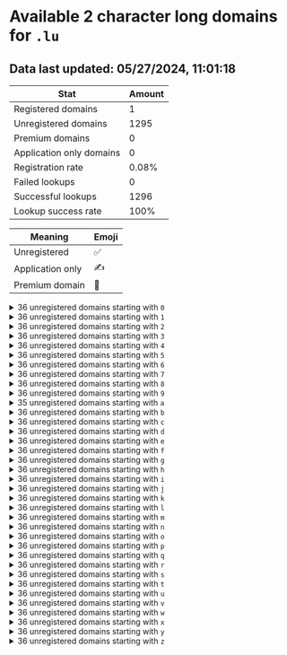 # Available 2 character long domains for `.lu`

## Data last updated: 05/27/2024, 11:01:18

|Stat|Amount|
|--|--|
|Registered domains|1|
|Unregistered domains|1295|
|Premium domains|0|
|Application only domains|0|
|Registration rate|0.08%|
|Failed lookups|0|
|Successful lookups|1296|
|Lookup success rate|100%|


|Meaning|Emoji|
|--|--|
|Unregistered|:white_check_mark:|
|Application only|:writing_hand:|
|Premium domain|:gem:|

<details>
<summary>36 unregistered domains starting with <bold><code>0</code></bold></summary>

|Type|Domain|
|--|--|
|:white_check_mark:|`00.lu`|
|:white_check_mark:|`01.lu`|
|:white_check_mark:|`02.lu`|
|:white_check_mark:|`03.lu`|
|:white_check_mark:|`04.lu`|
|:white_check_mark:|`05.lu`|
|:white_check_mark:|`06.lu`|
|:white_check_mark:|`07.lu`|
|:white_check_mark:|`08.lu`|
|:white_check_mark:|`09.lu`|
|:white_check_mark:|`0a.lu`|
|:white_check_mark:|`0b.lu`|
|:white_check_mark:|`0c.lu`|
|:white_check_mark:|`0d.lu`|
|:white_check_mark:|`0e.lu`|
|:white_check_mark:|`0f.lu`|
|:white_check_mark:|`0g.lu`|
|:white_check_mark:|`0h.lu`|
|:white_check_mark:|`0i.lu`|
|:white_check_mark:|`0j.lu`|
|:white_check_mark:|`0k.lu`|
|:white_check_mark:|`0l.lu`|
|:white_check_mark:|`0m.lu`|
|:white_check_mark:|`0n.lu`|
|:white_check_mark:|`0o.lu`|
|:white_check_mark:|`0p.lu`|
|:white_check_mark:|`0q.lu`|
|:white_check_mark:|`0r.lu`|
|:white_check_mark:|`0s.lu`|
|:white_check_mark:|`0t.lu`|
|:white_check_mark:|`0u.lu`|
|:white_check_mark:|`0v.lu`|
|:white_check_mark:|`0w.lu`|
|:white_check_mark:|`0x.lu`|
|:white_check_mark:|`0y.lu`|
|:white_check_mark:|`0z.lu`|
</details>
<details>
<summary>36 unregistered domains starting with <bold><code>1</code></bold></summary>

|Type|Domain|
|--|--|
|:white_check_mark:|`10.lu`|
|:white_check_mark:|`11.lu`|
|:white_check_mark:|`12.lu`|
|:white_check_mark:|`13.lu`|
|:white_check_mark:|`14.lu`|
|:white_check_mark:|`15.lu`|
|:white_check_mark:|`16.lu`|
|:white_check_mark:|`17.lu`|
|:white_check_mark:|`18.lu`|
|:white_check_mark:|`19.lu`|
|:white_check_mark:|`1a.lu`|
|:white_check_mark:|`1b.lu`|
|:white_check_mark:|`1c.lu`|
|:white_check_mark:|`1d.lu`|
|:white_check_mark:|`1e.lu`|
|:white_check_mark:|`1f.lu`|
|:white_check_mark:|`1g.lu`|
|:white_check_mark:|`1h.lu`|
|:white_check_mark:|`1i.lu`|
|:white_check_mark:|`1j.lu`|
|:white_check_mark:|`1k.lu`|
|:white_check_mark:|`1l.lu`|
|:white_check_mark:|`1m.lu`|
|:white_check_mark:|`1n.lu`|
|:white_check_mark:|`1o.lu`|
|:white_check_mark:|`1p.lu`|
|:white_check_mark:|`1q.lu`|
|:white_check_mark:|`1r.lu`|
|:white_check_mark:|`1s.lu`|
|:white_check_mark:|`1t.lu`|
|:white_check_mark:|`1u.lu`|
|:white_check_mark:|`1v.lu`|
|:white_check_mark:|`1w.lu`|
|:white_check_mark:|`1x.lu`|
|:white_check_mark:|`1y.lu`|
|:white_check_mark:|`1z.lu`|
</details>
<details>
<summary>36 unregistered domains starting with <bold><code>2</code></bold></summary>

|Type|Domain|
|--|--|
|:white_check_mark:|`20.lu`|
|:white_check_mark:|`21.lu`|
|:white_check_mark:|`22.lu`|
|:white_check_mark:|`23.lu`|
|:white_check_mark:|`24.lu`|
|:white_check_mark:|`25.lu`|
|:white_check_mark:|`26.lu`|
|:white_check_mark:|`27.lu`|
|:white_check_mark:|`28.lu`|
|:white_check_mark:|`29.lu`|
|:white_check_mark:|`2a.lu`|
|:white_check_mark:|`2b.lu`|
|:white_check_mark:|`2c.lu`|
|:white_check_mark:|`2d.lu`|
|:white_check_mark:|`2e.lu`|
|:white_check_mark:|`2f.lu`|
|:white_check_mark:|`2g.lu`|
|:white_check_mark:|`2h.lu`|
|:white_check_mark:|`2i.lu`|
|:white_check_mark:|`2j.lu`|
|:white_check_mark:|`2k.lu`|
|:white_check_mark:|`2l.lu`|
|:white_check_mark:|`2m.lu`|
|:white_check_mark:|`2n.lu`|
|:white_check_mark:|`2o.lu`|
|:white_check_mark:|`2p.lu`|
|:white_check_mark:|`2q.lu`|
|:white_check_mark:|`2r.lu`|
|:white_check_mark:|`2s.lu`|
|:white_check_mark:|`2t.lu`|
|:white_check_mark:|`2u.lu`|
|:white_check_mark:|`2v.lu`|
|:white_check_mark:|`2w.lu`|
|:white_check_mark:|`2x.lu`|
|:white_check_mark:|`2y.lu`|
|:white_check_mark:|`2z.lu`|
</details>
<details>
<summary>36 unregistered domains starting with <bold><code>3</code></bold></summary>

|Type|Domain|
|--|--|
|:white_check_mark:|`30.lu`|
|:white_check_mark:|`31.lu`|
|:white_check_mark:|`32.lu`|
|:white_check_mark:|`33.lu`|
|:white_check_mark:|`34.lu`|
|:white_check_mark:|`35.lu`|
|:white_check_mark:|`36.lu`|
|:white_check_mark:|`37.lu`|
|:white_check_mark:|`38.lu`|
|:white_check_mark:|`39.lu`|
|:white_check_mark:|`3a.lu`|
|:white_check_mark:|`3b.lu`|
|:white_check_mark:|`3c.lu`|
|:white_check_mark:|`3d.lu`|
|:white_check_mark:|`3e.lu`|
|:white_check_mark:|`3f.lu`|
|:white_check_mark:|`3g.lu`|
|:white_check_mark:|`3h.lu`|
|:white_check_mark:|`3i.lu`|
|:white_check_mark:|`3j.lu`|
|:white_check_mark:|`3k.lu`|
|:white_check_mark:|`3l.lu`|
|:white_check_mark:|`3m.lu`|
|:white_check_mark:|`3n.lu`|
|:white_check_mark:|`3o.lu`|
|:white_check_mark:|`3p.lu`|
|:white_check_mark:|`3q.lu`|
|:white_check_mark:|`3r.lu`|
|:white_check_mark:|`3s.lu`|
|:white_check_mark:|`3t.lu`|
|:white_check_mark:|`3u.lu`|
|:white_check_mark:|`3v.lu`|
|:white_check_mark:|`3w.lu`|
|:white_check_mark:|`3x.lu`|
|:white_check_mark:|`3y.lu`|
|:white_check_mark:|`3z.lu`|
</details>
<details>
<summary>36 unregistered domains starting with <bold><code>4</code></bold></summary>

|Type|Domain|
|--|--|
|:white_check_mark:|`40.lu`|
|:white_check_mark:|`41.lu`|
|:white_check_mark:|`42.lu`|
|:white_check_mark:|`43.lu`|
|:white_check_mark:|`44.lu`|
|:white_check_mark:|`45.lu`|
|:white_check_mark:|`46.lu`|
|:white_check_mark:|`47.lu`|
|:white_check_mark:|`48.lu`|
|:white_check_mark:|`49.lu`|
|:white_check_mark:|`4a.lu`|
|:white_check_mark:|`4b.lu`|
|:white_check_mark:|`4c.lu`|
|:white_check_mark:|`4d.lu`|
|:white_check_mark:|`4e.lu`|
|:white_check_mark:|`4f.lu`|
|:white_check_mark:|`4g.lu`|
|:white_check_mark:|`4h.lu`|
|:white_check_mark:|`4i.lu`|
|:white_check_mark:|`4j.lu`|
|:white_check_mark:|`4k.lu`|
|:white_check_mark:|`4l.lu`|
|:white_check_mark:|`4m.lu`|
|:white_check_mark:|`4n.lu`|
|:white_check_mark:|`4o.lu`|
|:white_check_mark:|`4p.lu`|
|:white_check_mark:|`4q.lu`|
|:white_check_mark:|`4r.lu`|
|:white_check_mark:|`4s.lu`|
|:white_check_mark:|`4t.lu`|
|:white_check_mark:|`4u.lu`|
|:white_check_mark:|`4v.lu`|
|:white_check_mark:|`4w.lu`|
|:white_check_mark:|`4x.lu`|
|:white_check_mark:|`4y.lu`|
|:white_check_mark:|`4z.lu`|
</details>
<details>
<summary>36 unregistered domains starting with <bold><code>5</code></bold></summary>

|Type|Domain|
|--|--|
|:white_check_mark:|`50.lu`|
|:white_check_mark:|`51.lu`|
|:white_check_mark:|`52.lu`|
|:white_check_mark:|`53.lu`|
|:white_check_mark:|`54.lu`|
|:white_check_mark:|`55.lu`|
|:white_check_mark:|`56.lu`|
|:white_check_mark:|`57.lu`|
|:white_check_mark:|`58.lu`|
|:white_check_mark:|`59.lu`|
|:white_check_mark:|`5a.lu`|
|:white_check_mark:|`5b.lu`|
|:white_check_mark:|`5c.lu`|
|:white_check_mark:|`5d.lu`|
|:white_check_mark:|`5e.lu`|
|:white_check_mark:|`5f.lu`|
|:white_check_mark:|`5g.lu`|
|:white_check_mark:|`5h.lu`|
|:white_check_mark:|`5i.lu`|
|:white_check_mark:|`5j.lu`|
|:white_check_mark:|`5k.lu`|
|:white_check_mark:|`5l.lu`|
|:white_check_mark:|`5m.lu`|
|:white_check_mark:|`5n.lu`|
|:white_check_mark:|`5o.lu`|
|:white_check_mark:|`5p.lu`|
|:white_check_mark:|`5q.lu`|
|:white_check_mark:|`5r.lu`|
|:white_check_mark:|`5s.lu`|
|:white_check_mark:|`5t.lu`|
|:white_check_mark:|`5u.lu`|
|:white_check_mark:|`5v.lu`|
|:white_check_mark:|`5w.lu`|
|:white_check_mark:|`5x.lu`|
|:white_check_mark:|`5y.lu`|
|:white_check_mark:|`5z.lu`|
</details>
<details>
<summary>36 unregistered domains starting with <bold><code>6</code></bold></summary>

|Type|Domain|
|--|--|
|:white_check_mark:|`60.lu`|
|:white_check_mark:|`61.lu`|
|:white_check_mark:|`62.lu`|
|:white_check_mark:|`63.lu`|
|:white_check_mark:|`64.lu`|
|:white_check_mark:|`65.lu`|
|:white_check_mark:|`66.lu`|
|:white_check_mark:|`67.lu`|
|:white_check_mark:|`68.lu`|
|:white_check_mark:|`69.lu`|
|:white_check_mark:|`6a.lu`|
|:white_check_mark:|`6b.lu`|
|:white_check_mark:|`6c.lu`|
|:white_check_mark:|`6d.lu`|
|:white_check_mark:|`6e.lu`|
|:white_check_mark:|`6f.lu`|
|:white_check_mark:|`6g.lu`|
|:white_check_mark:|`6h.lu`|
|:white_check_mark:|`6i.lu`|
|:white_check_mark:|`6j.lu`|
|:white_check_mark:|`6k.lu`|
|:white_check_mark:|`6l.lu`|
|:white_check_mark:|`6m.lu`|
|:white_check_mark:|`6n.lu`|
|:white_check_mark:|`6o.lu`|
|:white_check_mark:|`6p.lu`|
|:white_check_mark:|`6q.lu`|
|:white_check_mark:|`6r.lu`|
|:white_check_mark:|`6s.lu`|
|:white_check_mark:|`6t.lu`|
|:white_check_mark:|`6u.lu`|
|:white_check_mark:|`6v.lu`|
|:white_check_mark:|`6w.lu`|
|:white_check_mark:|`6x.lu`|
|:white_check_mark:|`6y.lu`|
|:white_check_mark:|`6z.lu`|
</details>
<details>
<summary>36 unregistered domains starting with <bold><code>7</code></bold></summary>

|Type|Domain|
|--|--|
|:white_check_mark:|`70.lu`|
|:white_check_mark:|`71.lu`|
|:white_check_mark:|`72.lu`|
|:white_check_mark:|`73.lu`|
|:white_check_mark:|`74.lu`|
|:white_check_mark:|`75.lu`|
|:white_check_mark:|`76.lu`|
|:white_check_mark:|`77.lu`|
|:white_check_mark:|`78.lu`|
|:white_check_mark:|`79.lu`|
|:white_check_mark:|`7a.lu`|
|:white_check_mark:|`7b.lu`|
|:white_check_mark:|`7c.lu`|
|:white_check_mark:|`7d.lu`|
|:white_check_mark:|`7e.lu`|
|:white_check_mark:|`7f.lu`|
|:white_check_mark:|`7g.lu`|
|:white_check_mark:|`7h.lu`|
|:white_check_mark:|`7i.lu`|
|:white_check_mark:|`7j.lu`|
|:white_check_mark:|`7k.lu`|
|:white_check_mark:|`7l.lu`|
|:white_check_mark:|`7m.lu`|
|:white_check_mark:|`7n.lu`|
|:white_check_mark:|`7o.lu`|
|:white_check_mark:|`7p.lu`|
|:white_check_mark:|`7q.lu`|
|:white_check_mark:|`7r.lu`|
|:white_check_mark:|`7s.lu`|
|:white_check_mark:|`7t.lu`|
|:white_check_mark:|`7u.lu`|
|:white_check_mark:|`7v.lu`|
|:white_check_mark:|`7w.lu`|
|:white_check_mark:|`7x.lu`|
|:white_check_mark:|`7y.lu`|
|:white_check_mark:|`7z.lu`|
</details>
<details>
<summary>36 unregistered domains starting with <bold><code>8</code></bold></summary>

|Type|Domain|
|--|--|
|:white_check_mark:|`80.lu`|
|:white_check_mark:|`81.lu`|
|:white_check_mark:|`82.lu`|
|:white_check_mark:|`83.lu`|
|:white_check_mark:|`84.lu`|
|:white_check_mark:|`85.lu`|
|:white_check_mark:|`86.lu`|
|:white_check_mark:|`87.lu`|
|:white_check_mark:|`88.lu`|
|:white_check_mark:|`89.lu`|
|:white_check_mark:|`8a.lu`|
|:white_check_mark:|`8b.lu`|
|:white_check_mark:|`8c.lu`|
|:white_check_mark:|`8d.lu`|
|:white_check_mark:|`8e.lu`|
|:white_check_mark:|`8f.lu`|
|:white_check_mark:|`8g.lu`|
|:white_check_mark:|`8h.lu`|
|:white_check_mark:|`8i.lu`|
|:white_check_mark:|`8j.lu`|
|:white_check_mark:|`8k.lu`|
|:white_check_mark:|`8l.lu`|
|:white_check_mark:|`8m.lu`|
|:white_check_mark:|`8n.lu`|
|:white_check_mark:|`8o.lu`|
|:white_check_mark:|`8p.lu`|
|:white_check_mark:|`8q.lu`|
|:white_check_mark:|`8r.lu`|
|:white_check_mark:|`8s.lu`|
|:white_check_mark:|`8t.lu`|
|:white_check_mark:|`8u.lu`|
|:white_check_mark:|`8v.lu`|
|:white_check_mark:|`8w.lu`|
|:white_check_mark:|`8x.lu`|
|:white_check_mark:|`8y.lu`|
|:white_check_mark:|`8z.lu`|
</details>
<details>
<summary>36 unregistered domains starting with <bold><code>9</code></bold></summary>

|Type|Domain|
|--|--|
|:white_check_mark:|`90.lu`|
|:white_check_mark:|`91.lu`|
|:white_check_mark:|`92.lu`|
|:white_check_mark:|`93.lu`|
|:white_check_mark:|`94.lu`|
|:white_check_mark:|`95.lu`|
|:white_check_mark:|`96.lu`|
|:white_check_mark:|`97.lu`|
|:white_check_mark:|`98.lu`|
|:white_check_mark:|`99.lu`|
|:white_check_mark:|`9a.lu`|
|:white_check_mark:|`9b.lu`|
|:white_check_mark:|`9c.lu`|
|:white_check_mark:|`9d.lu`|
|:white_check_mark:|`9e.lu`|
|:white_check_mark:|`9f.lu`|
|:white_check_mark:|`9g.lu`|
|:white_check_mark:|`9h.lu`|
|:white_check_mark:|`9i.lu`|
|:white_check_mark:|`9j.lu`|
|:white_check_mark:|`9k.lu`|
|:white_check_mark:|`9l.lu`|
|:white_check_mark:|`9m.lu`|
|:white_check_mark:|`9n.lu`|
|:white_check_mark:|`9o.lu`|
|:white_check_mark:|`9p.lu`|
|:white_check_mark:|`9q.lu`|
|:white_check_mark:|`9r.lu`|
|:white_check_mark:|`9s.lu`|
|:white_check_mark:|`9t.lu`|
|:white_check_mark:|`9u.lu`|
|:white_check_mark:|`9v.lu`|
|:white_check_mark:|`9w.lu`|
|:white_check_mark:|`9x.lu`|
|:white_check_mark:|`9y.lu`|
|:white_check_mark:|`9z.lu`|
</details>
<details>
<summary>35 unregistered domains starting with <bold><code>a</code></bold></summary>

|Type|Domain|
|--|--|
|:white_check_mark:|`a0.lu`|
|:white_check_mark:|`a1.lu`|
|:white_check_mark:|`a2.lu`|
|:white_check_mark:|`a3.lu`|
|:white_check_mark:|`a4.lu`|
|:white_check_mark:|`a5.lu`|
|:white_check_mark:|`a6.lu`|
|:white_check_mark:|`a7.lu`|
|:white_check_mark:|`a8.lu`|
|:white_check_mark:|`a9.lu`|
|:white_check_mark:|`ab.lu`|
|:white_check_mark:|`ac.lu`|
|:white_check_mark:|`ad.lu`|
|:white_check_mark:|`ae.lu`|
|:white_check_mark:|`af.lu`|
|:white_check_mark:|`ag.lu`|
|:white_check_mark:|`ah.lu`|
|:white_check_mark:|`ai.lu`|
|:white_check_mark:|`aj.lu`|
|:white_check_mark:|`ak.lu`|
|:white_check_mark:|`al.lu`|
|:white_check_mark:|`am.lu`|
|:white_check_mark:|`an.lu`|
|:white_check_mark:|`ao.lu`|
|:white_check_mark:|`ap.lu`|
|:white_check_mark:|`aq.lu`|
|:white_check_mark:|`ar.lu`|
|:white_check_mark:|`as.lu`|
|:white_check_mark:|`at.lu`|
|:white_check_mark:|`au.lu`|
|:white_check_mark:|`av.lu`|
|:white_check_mark:|`aw.lu`|
|:white_check_mark:|`ax.lu`|
|:white_check_mark:|`ay.lu`|
|:white_check_mark:|`az.lu`|
</details>
<details>
<summary>36 unregistered domains starting with <bold><code>b</code></bold></summary>

|Type|Domain|
|--|--|
|:white_check_mark:|`b0.lu`|
|:white_check_mark:|`b1.lu`|
|:white_check_mark:|`b2.lu`|
|:white_check_mark:|`b3.lu`|
|:white_check_mark:|`b4.lu`|
|:white_check_mark:|`b5.lu`|
|:white_check_mark:|`b6.lu`|
|:white_check_mark:|`b7.lu`|
|:white_check_mark:|`b8.lu`|
|:white_check_mark:|`b9.lu`|
|:white_check_mark:|`ba.lu`|
|:white_check_mark:|`bb.lu`|
|:white_check_mark:|`bc.lu`|
|:white_check_mark:|`bd.lu`|
|:white_check_mark:|`be.lu`|
|:white_check_mark:|`bf.lu`|
|:white_check_mark:|`bg.lu`|
|:white_check_mark:|`bh.lu`|
|:white_check_mark:|`bi.lu`|
|:white_check_mark:|`bj.lu`|
|:white_check_mark:|`bk.lu`|
|:white_check_mark:|`bl.lu`|
|:white_check_mark:|`bm.lu`|
|:white_check_mark:|`bn.lu`|
|:white_check_mark:|`bo.lu`|
|:white_check_mark:|`bp.lu`|
|:white_check_mark:|`bq.lu`|
|:white_check_mark:|`br.lu`|
|:white_check_mark:|`bs.lu`|
|:white_check_mark:|`bt.lu`|
|:white_check_mark:|`bu.lu`|
|:white_check_mark:|`bv.lu`|
|:white_check_mark:|`bw.lu`|
|:white_check_mark:|`bx.lu`|
|:white_check_mark:|`by.lu`|
|:white_check_mark:|`bz.lu`|
</details>
<details>
<summary>36 unregistered domains starting with <bold><code>c</code></bold></summary>

|Type|Domain|
|--|--|
|:white_check_mark:|`c0.lu`|
|:white_check_mark:|`c1.lu`|
|:white_check_mark:|`c2.lu`|
|:white_check_mark:|`c3.lu`|
|:white_check_mark:|`c4.lu`|
|:white_check_mark:|`c5.lu`|
|:white_check_mark:|`c6.lu`|
|:white_check_mark:|`c7.lu`|
|:white_check_mark:|`c8.lu`|
|:white_check_mark:|`c9.lu`|
|:white_check_mark:|`ca.lu`|
|:white_check_mark:|`cb.lu`|
|:white_check_mark:|`cc.lu`|
|:white_check_mark:|`cd.lu`|
|:white_check_mark:|`ce.lu`|
|:white_check_mark:|`cf.lu`|
|:white_check_mark:|`cg.lu`|
|:white_check_mark:|`ch.lu`|
|:white_check_mark:|`ci.lu`|
|:white_check_mark:|`cj.lu`|
|:white_check_mark:|`ck.lu`|
|:white_check_mark:|`cl.lu`|
|:white_check_mark:|`cm.lu`|
|:white_check_mark:|`cn.lu`|
|:white_check_mark:|`co.lu`|
|:white_check_mark:|`cp.lu`|
|:white_check_mark:|`cq.lu`|
|:white_check_mark:|`cr.lu`|
|:white_check_mark:|`cs.lu`|
|:white_check_mark:|`ct.lu`|
|:white_check_mark:|`cu.lu`|
|:white_check_mark:|`cv.lu`|
|:white_check_mark:|`cw.lu`|
|:white_check_mark:|`cx.lu`|
|:white_check_mark:|`cy.lu`|
|:white_check_mark:|`cz.lu`|
</details>
<details>
<summary>36 unregistered domains starting with <bold><code>d</code></bold></summary>

|Type|Domain|
|--|--|
|:white_check_mark:|`d0.lu`|
|:white_check_mark:|`d1.lu`|
|:white_check_mark:|`d2.lu`|
|:white_check_mark:|`d3.lu`|
|:white_check_mark:|`d4.lu`|
|:white_check_mark:|`d5.lu`|
|:white_check_mark:|`d6.lu`|
|:white_check_mark:|`d7.lu`|
|:white_check_mark:|`d8.lu`|
|:white_check_mark:|`d9.lu`|
|:white_check_mark:|`da.lu`|
|:white_check_mark:|`db.lu`|
|:white_check_mark:|`dc.lu`|
|:white_check_mark:|`dd.lu`|
|:white_check_mark:|`de.lu`|
|:white_check_mark:|`df.lu`|
|:white_check_mark:|`dg.lu`|
|:white_check_mark:|`dh.lu`|
|:white_check_mark:|`di.lu`|
|:white_check_mark:|`dj.lu`|
|:white_check_mark:|`dk.lu`|
|:white_check_mark:|`dl.lu`|
|:white_check_mark:|`dm.lu`|
|:white_check_mark:|`dn.lu`|
|:white_check_mark:|`do.lu`|
|:white_check_mark:|`dp.lu`|
|:white_check_mark:|`dq.lu`|
|:white_check_mark:|`dr.lu`|
|:white_check_mark:|`ds.lu`|
|:white_check_mark:|`dt.lu`|
|:white_check_mark:|`du.lu`|
|:white_check_mark:|`dv.lu`|
|:white_check_mark:|`dw.lu`|
|:white_check_mark:|`dx.lu`|
|:white_check_mark:|`dy.lu`|
|:white_check_mark:|`dz.lu`|
</details>
<details>
<summary>36 unregistered domains starting with <bold><code>e</code></bold></summary>

|Type|Domain|
|--|--|
|:white_check_mark:|`e0.lu`|
|:white_check_mark:|`e1.lu`|
|:white_check_mark:|`e2.lu`|
|:white_check_mark:|`e3.lu`|
|:white_check_mark:|`e4.lu`|
|:white_check_mark:|`e5.lu`|
|:white_check_mark:|`e6.lu`|
|:white_check_mark:|`e7.lu`|
|:white_check_mark:|`e8.lu`|
|:white_check_mark:|`e9.lu`|
|:white_check_mark:|`ea.lu`|
|:white_check_mark:|`eb.lu`|
|:white_check_mark:|`ec.lu`|
|:white_check_mark:|`ed.lu`|
|:white_check_mark:|`ee.lu`|
|:white_check_mark:|`ef.lu`|
|:white_check_mark:|`eg.lu`|
|:white_check_mark:|`eh.lu`|
|:white_check_mark:|`ei.lu`|
|:white_check_mark:|`ej.lu`|
|:white_check_mark:|`ek.lu`|
|:white_check_mark:|`el.lu`|
|:white_check_mark:|`em.lu`|
|:white_check_mark:|`en.lu`|
|:white_check_mark:|`eo.lu`|
|:white_check_mark:|`ep.lu`|
|:white_check_mark:|`eq.lu`|
|:white_check_mark:|`er.lu`|
|:white_check_mark:|`es.lu`|
|:white_check_mark:|`et.lu`|
|:white_check_mark:|`eu.lu`|
|:white_check_mark:|`ev.lu`|
|:white_check_mark:|`ew.lu`|
|:white_check_mark:|`ex.lu`|
|:white_check_mark:|`ey.lu`|
|:white_check_mark:|`ez.lu`|
</details>
<details>
<summary>36 unregistered domains starting with <bold><code>f</code></bold></summary>

|Type|Domain|
|--|--|
|:white_check_mark:|`f0.lu`|
|:white_check_mark:|`f1.lu`|
|:white_check_mark:|`f2.lu`|
|:white_check_mark:|`f3.lu`|
|:white_check_mark:|`f4.lu`|
|:white_check_mark:|`f5.lu`|
|:white_check_mark:|`f6.lu`|
|:white_check_mark:|`f7.lu`|
|:white_check_mark:|`f8.lu`|
|:white_check_mark:|`f9.lu`|
|:white_check_mark:|`fa.lu`|
|:white_check_mark:|`fb.lu`|
|:white_check_mark:|`fc.lu`|
|:white_check_mark:|`fd.lu`|
|:white_check_mark:|`fe.lu`|
|:white_check_mark:|`ff.lu`|
|:white_check_mark:|`fg.lu`|
|:white_check_mark:|`fh.lu`|
|:white_check_mark:|`fi.lu`|
|:white_check_mark:|`fj.lu`|
|:white_check_mark:|`fk.lu`|
|:white_check_mark:|`fl.lu`|
|:white_check_mark:|`fm.lu`|
|:white_check_mark:|`fn.lu`|
|:white_check_mark:|`fo.lu`|
|:white_check_mark:|`fp.lu`|
|:white_check_mark:|`fq.lu`|
|:white_check_mark:|`fr.lu`|
|:white_check_mark:|`fs.lu`|
|:white_check_mark:|`ft.lu`|
|:white_check_mark:|`fu.lu`|
|:white_check_mark:|`fv.lu`|
|:white_check_mark:|`fw.lu`|
|:white_check_mark:|`fx.lu`|
|:white_check_mark:|`fy.lu`|
|:white_check_mark:|`fz.lu`|
</details>
<details>
<summary>36 unregistered domains starting with <bold><code>g</code></bold></summary>

|Type|Domain|
|--|--|
|:white_check_mark:|`g0.lu`|
|:white_check_mark:|`g1.lu`|
|:white_check_mark:|`g2.lu`|
|:white_check_mark:|`g3.lu`|
|:white_check_mark:|`g4.lu`|
|:white_check_mark:|`g5.lu`|
|:white_check_mark:|`g6.lu`|
|:white_check_mark:|`g7.lu`|
|:white_check_mark:|`g8.lu`|
|:white_check_mark:|`g9.lu`|
|:white_check_mark:|`ga.lu`|
|:white_check_mark:|`gb.lu`|
|:white_check_mark:|`gc.lu`|
|:white_check_mark:|`gd.lu`|
|:white_check_mark:|`ge.lu`|
|:white_check_mark:|`gf.lu`|
|:white_check_mark:|`gg.lu`|
|:white_check_mark:|`gh.lu`|
|:white_check_mark:|`gi.lu`|
|:white_check_mark:|`gj.lu`|
|:white_check_mark:|`gk.lu`|
|:white_check_mark:|`gl.lu`|
|:white_check_mark:|`gm.lu`|
|:white_check_mark:|`gn.lu`|
|:white_check_mark:|`go.lu`|
|:white_check_mark:|`gp.lu`|
|:white_check_mark:|`gq.lu`|
|:white_check_mark:|`gr.lu`|
|:white_check_mark:|`gs.lu`|
|:white_check_mark:|`gt.lu`|
|:white_check_mark:|`gu.lu`|
|:white_check_mark:|`gv.lu`|
|:white_check_mark:|`gw.lu`|
|:white_check_mark:|`gx.lu`|
|:white_check_mark:|`gy.lu`|
|:white_check_mark:|`gz.lu`|
</details>
<details>
<summary>36 unregistered domains starting with <bold><code>h</code></bold></summary>

|Type|Domain|
|--|--|
|:white_check_mark:|`h0.lu`|
|:white_check_mark:|`h1.lu`|
|:white_check_mark:|`h2.lu`|
|:white_check_mark:|`h3.lu`|
|:white_check_mark:|`h4.lu`|
|:white_check_mark:|`h5.lu`|
|:white_check_mark:|`h6.lu`|
|:white_check_mark:|`h7.lu`|
|:white_check_mark:|`h8.lu`|
|:white_check_mark:|`h9.lu`|
|:white_check_mark:|`ha.lu`|
|:white_check_mark:|`hb.lu`|
|:white_check_mark:|`hc.lu`|
|:white_check_mark:|`hd.lu`|
|:white_check_mark:|`he.lu`|
|:white_check_mark:|`hf.lu`|
|:white_check_mark:|`hg.lu`|
|:white_check_mark:|`hh.lu`|
|:white_check_mark:|`hi.lu`|
|:white_check_mark:|`hj.lu`|
|:white_check_mark:|`hk.lu`|
|:white_check_mark:|`hl.lu`|
|:white_check_mark:|`hm.lu`|
|:white_check_mark:|`hn.lu`|
|:white_check_mark:|`ho.lu`|
|:white_check_mark:|`hp.lu`|
|:white_check_mark:|`hq.lu`|
|:white_check_mark:|`hr.lu`|
|:white_check_mark:|`hs.lu`|
|:white_check_mark:|`ht.lu`|
|:white_check_mark:|`hu.lu`|
|:white_check_mark:|`hv.lu`|
|:white_check_mark:|`hw.lu`|
|:white_check_mark:|`hx.lu`|
|:white_check_mark:|`hy.lu`|
|:white_check_mark:|`hz.lu`|
</details>
<details>
<summary>36 unregistered domains starting with <bold><code>i</code></bold></summary>

|Type|Domain|
|--|--|
|:white_check_mark:|`i0.lu`|
|:white_check_mark:|`i1.lu`|
|:white_check_mark:|`i2.lu`|
|:white_check_mark:|`i3.lu`|
|:white_check_mark:|`i4.lu`|
|:white_check_mark:|`i5.lu`|
|:white_check_mark:|`i6.lu`|
|:white_check_mark:|`i7.lu`|
|:white_check_mark:|`i8.lu`|
|:white_check_mark:|`i9.lu`|
|:white_check_mark:|`ia.lu`|
|:white_check_mark:|`ib.lu`|
|:white_check_mark:|`ic.lu`|
|:white_check_mark:|`id.lu`|
|:white_check_mark:|`ie.lu`|
|:white_check_mark:|`if.lu`|
|:white_check_mark:|`ig.lu`|
|:white_check_mark:|`ih.lu`|
|:white_check_mark:|`ii.lu`|
|:white_check_mark:|`ij.lu`|
|:white_check_mark:|`ik.lu`|
|:white_check_mark:|`il.lu`|
|:white_check_mark:|`im.lu`|
|:white_check_mark:|`in.lu`|
|:white_check_mark:|`io.lu`|
|:white_check_mark:|`ip.lu`|
|:white_check_mark:|`iq.lu`|
|:white_check_mark:|`ir.lu`|
|:white_check_mark:|`is.lu`|
|:white_check_mark:|`it.lu`|
|:white_check_mark:|`iu.lu`|
|:white_check_mark:|`iv.lu`|
|:white_check_mark:|`iw.lu`|
|:white_check_mark:|`ix.lu`|
|:white_check_mark:|`iy.lu`|
|:white_check_mark:|`iz.lu`|
</details>
<details>
<summary>36 unregistered domains starting with <bold><code>j</code></bold></summary>

|Type|Domain|
|--|--|
|:white_check_mark:|`j0.lu`|
|:white_check_mark:|`j1.lu`|
|:white_check_mark:|`j2.lu`|
|:white_check_mark:|`j3.lu`|
|:white_check_mark:|`j4.lu`|
|:white_check_mark:|`j5.lu`|
|:white_check_mark:|`j6.lu`|
|:white_check_mark:|`j7.lu`|
|:white_check_mark:|`j8.lu`|
|:white_check_mark:|`j9.lu`|
|:white_check_mark:|`ja.lu`|
|:white_check_mark:|`jb.lu`|
|:white_check_mark:|`jc.lu`|
|:white_check_mark:|`jd.lu`|
|:white_check_mark:|`je.lu`|
|:white_check_mark:|`jf.lu`|
|:white_check_mark:|`jg.lu`|
|:white_check_mark:|`jh.lu`|
|:white_check_mark:|`ji.lu`|
|:white_check_mark:|`jj.lu`|
|:white_check_mark:|`jk.lu`|
|:white_check_mark:|`jl.lu`|
|:white_check_mark:|`jm.lu`|
|:white_check_mark:|`jn.lu`|
|:white_check_mark:|`jo.lu`|
|:white_check_mark:|`jp.lu`|
|:white_check_mark:|`jq.lu`|
|:white_check_mark:|`jr.lu`|
|:white_check_mark:|`js.lu`|
|:white_check_mark:|`jt.lu`|
|:white_check_mark:|`ju.lu`|
|:white_check_mark:|`jv.lu`|
|:white_check_mark:|`jw.lu`|
|:white_check_mark:|`jx.lu`|
|:white_check_mark:|`jy.lu`|
|:white_check_mark:|`jz.lu`|
</details>
<details>
<summary>36 unregistered domains starting with <bold><code>k</code></bold></summary>

|Type|Domain|
|--|--|
|:white_check_mark:|`k0.lu`|
|:white_check_mark:|`k1.lu`|
|:white_check_mark:|`k2.lu`|
|:white_check_mark:|`k3.lu`|
|:white_check_mark:|`k4.lu`|
|:white_check_mark:|`k5.lu`|
|:white_check_mark:|`k6.lu`|
|:white_check_mark:|`k7.lu`|
|:white_check_mark:|`k8.lu`|
|:white_check_mark:|`k9.lu`|
|:white_check_mark:|`ka.lu`|
|:white_check_mark:|`kb.lu`|
|:white_check_mark:|`kc.lu`|
|:white_check_mark:|`kd.lu`|
|:white_check_mark:|`ke.lu`|
|:white_check_mark:|`kf.lu`|
|:white_check_mark:|`kg.lu`|
|:white_check_mark:|`kh.lu`|
|:white_check_mark:|`ki.lu`|
|:white_check_mark:|`kj.lu`|
|:white_check_mark:|`kk.lu`|
|:white_check_mark:|`kl.lu`|
|:white_check_mark:|`km.lu`|
|:white_check_mark:|`kn.lu`|
|:white_check_mark:|`ko.lu`|
|:white_check_mark:|`kp.lu`|
|:white_check_mark:|`kq.lu`|
|:white_check_mark:|`kr.lu`|
|:white_check_mark:|`ks.lu`|
|:white_check_mark:|`kt.lu`|
|:white_check_mark:|`ku.lu`|
|:white_check_mark:|`kv.lu`|
|:white_check_mark:|`kw.lu`|
|:white_check_mark:|`kx.lu`|
|:white_check_mark:|`ky.lu`|
|:white_check_mark:|`kz.lu`|
</details>
<details>
<summary>36 unregistered domains starting with <bold><code>l</code></bold></summary>

|Type|Domain|
|--|--|
|:white_check_mark:|`l0.lu`|
|:white_check_mark:|`l1.lu`|
|:white_check_mark:|`l2.lu`|
|:white_check_mark:|`l3.lu`|
|:white_check_mark:|`l4.lu`|
|:white_check_mark:|`l5.lu`|
|:white_check_mark:|`l6.lu`|
|:white_check_mark:|`l7.lu`|
|:white_check_mark:|`l8.lu`|
|:white_check_mark:|`l9.lu`|
|:white_check_mark:|`la.lu`|
|:white_check_mark:|`lb.lu`|
|:white_check_mark:|`lc.lu`|
|:white_check_mark:|`ld.lu`|
|:white_check_mark:|`le.lu`|
|:white_check_mark:|`lf.lu`|
|:white_check_mark:|`lg.lu`|
|:white_check_mark:|`lh.lu`|
|:white_check_mark:|`li.lu`|
|:white_check_mark:|`lj.lu`|
|:white_check_mark:|`lk.lu`|
|:white_check_mark:|`ll.lu`|
|:white_check_mark:|`lm.lu`|
|:white_check_mark:|`ln.lu`|
|:white_check_mark:|`lo.lu`|
|:white_check_mark:|`lp.lu`|
|:white_check_mark:|`lq.lu`|
|:white_check_mark:|`lr.lu`|
|:white_check_mark:|`ls.lu`|
|:white_check_mark:|`lt.lu`|
|:white_check_mark:|`lu.lu`|
|:white_check_mark:|`lv.lu`|
|:white_check_mark:|`lw.lu`|
|:white_check_mark:|`lx.lu`|
|:white_check_mark:|`ly.lu`|
|:white_check_mark:|`lz.lu`|
</details>
<details>
<summary>36 unregistered domains starting with <bold><code>m</code></bold></summary>

|Type|Domain|
|--|--|
|:white_check_mark:|`m0.lu`|
|:white_check_mark:|`m1.lu`|
|:white_check_mark:|`m2.lu`|
|:white_check_mark:|`m3.lu`|
|:white_check_mark:|`m4.lu`|
|:white_check_mark:|`m5.lu`|
|:white_check_mark:|`m6.lu`|
|:white_check_mark:|`m7.lu`|
|:white_check_mark:|`m8.lu`|
|:white_check_mark:|`m9.lu`|
|:white_check_mark:|`ma.lu`|
|:white_check_mark:|`mb.lu`|
|:white_check_mark:|`mc.lu`|
|:white_check_mark:|`md.lu`|
|:white_check_mark:|`me.lu`|
|:white_check_mark:|`mf.lu`|
|:white_check_mark:|`mg.lu`|
|:white_check_mark:|`mh.lu`|
|:white_check_mark:|`mi.lu`|
|:white_check_mark:|`mj.lu`|
|:white_check_mark:|`mk.lu`|
|:white_check_mark:|`ml.lu`|
|:white_check_mark:|`mm.lu`|
|:white_check_mark:|`mn.lu`|
|:white_check_mark:|`mo.lu`|
|:white_check_mark:|`mp.lu`|
|:white_check_mark:|`mq.lu`|
|:white_check_mark:|`mr.lu`|
|:white_check_mark:|`ms.lu`|
|:white_check_mark:|`mt.lu`|
|:white_check_mark:|`mu.lu`|
|:white_check_mark:|`mv.lu`|
|:white_check_mark:|`mw.lu`|
|:white_check_mark:|`mx.lu`|
|:white_check_mark:|`my.lu`|
|:white_check_mark:|`mz.lu`|
</details>
<details>
<summary>36 unregistered domains starting with <bold><code>n</code></bold></summary>

|Type|Domain|
|--|--|
|:white_check_mark:|`n0.lu`|
|:white_check_mark:|`n1.lu`|
|:white_check_mark:|`n2.lu`|
|:white_check_mark:|`n3.lu`|
|:white_check_mark:|`n4.lu`|
|:white_check_mark:|`n5.lu`|
|:white_check_mark:|`n6.lu`|
|:white_check_mark:|`n7.lu`|
|:white_check_mark:|`n8.lu`|
|:white_check_mark:|`n9.lu`|
|:white_check_mark:|`na.lu`|
|:white_check_mark:|`nb.lu`|
|:white_check_mark:|`nc.lu`|
|:white_check_mark:|`nd.lu`|
|:white_check_mark:|`ne.lu`|
|:white_check_mark:|`nf.lu`|
|:white_check_mark:|`ng.lu`|
|:white_check_mark:|`nh.lu`|
|:white_check_mark:|`ni.lu`|
|:white_check_mark:|`nj.lu`|
|:white_check_mark:|`nk.lu`|
|:white_check_mark:|`nl.lu`|
|:white_check_mark:|`nm.lu`|
|:white_check_mark:|`nn.lu`|
|:white_check_mark:|`no.lu`|
|:white_check_mark:|`np.lu`|
|:white_check_mark:|`nq.lu`|
|:white_check_mark:|`nr.lu`|
|:white_check_mark:|`ns.lu`|
|:white_check_mark:|`nt.lu`|
|:white_check_mark:|`nu.lu`|
|:white_check_mark:|`nv.lu`|
|:white_check_mark:|`nw.lu`|
|:white_check_mark:|`nx.lu`|
|:white_check_mark:|`ny.lu`|
|:white_check_mark:|`nz.lu`|
</details>
<details>
<summary>36 unregistered domains starting with <bold><code>o</code></bold></summary>

|Type|Domain|
|--|--|
|:white_check_mark:|`o0.lu`|
|:white_check_mark:|`o1.lu`|
|:white_check_mark:|`o2.lu`|
|:white_check_mark:|`o3.lu`|
|:white_check_mark:|`o4.lu`|
|:white_check_mark:|`o5.lu`|
|:white_check_mark:|`o6.lu`|
|:white_check_mark:|`o7.lu`|
|:white_check_mark:|`o8.lu`|
|:white_check_mark:|`o9.lu`|
|:white_check_mark:|`oa.lu`|
|:white_check_mark:|`ob.lu`|
|:white_check_mark:|`oc.lu`|
|:white_check_mark:|`od.lu`|
|:white_check_mark:|`oe.lu`|
|:white_check_mark:|`of.lu`|
|:white_check_mark:|`og.lu`|
|:white_check_mark:|`oh.lu`|
|:white_check_mark:|`oi.lu`|
|:white_check_mark:|`oj.lu`|
|:white_check_mark:|`ok.lu`|
|:white_check_mark:|`ol.lu`|
|:white_check_mark:|`om.lu`|
|:white_check_mark:|`on.lu`|
|:white_check_mark:|`oo.lu`|
|:white_check_mark:|`op.lu`|
|:white_check_mark:|`oq.lu`|
|:white_check_mark:|`or.lu`|
|:white_check_mark:|`os.lu`|
|:white_check_mark:|`ot.lu`|
|:white_check_mark:|`ou.lu`|
|:white_check_mark:|`ov.lu`|
|:white_check_mark:|`ow.lu`|
|:white_check_mark:|`ox.lu`|
|:white_check_mark:|`oy.lu`|
|:white_check_mark:|`oz.lu`|
</details>
<details>
<summary>36 unregistered domains starting with <bold><code>p</code></bold></summary>

|Type|Domain|
|--|--|
|:white_check_mark:|`p0.lu`|
|:white_check_mark:|`p1.lu`|
|:white_check_mark:|`p2.lu`|
|:white_check_mark:|`p3.lu`|
|:white_check_mark:|`p4.lu`|
|:white_check_mark:|`p5.lu`|
|:white_check_mark:|`p6.lu`|
|:white_check_mark:|`p7.lu`|
|:white_check_mark:|`p8.lu`|
|:white_check_mark:|`p9.lu`|
|:white_check_mark:|`pa.lu`|
|:white_check_mark:|`pb.lu`|
|:white_check_mark:|`pc.lu`|
|:white_check_mark:|`pd.lu`|
|:white_check_mark:|`pe.lu`|
|:white_check_mark:|`pf.lu`|
|:white_check_mark:|`pg.lu`|
|:white_check_mark:|`ph.lu`|
|:white_check_mark:|`pi.lu`|
|:white_check_mark:|`pj.lu`|
|:white_check_mark:|`pk.lu`|
|:white_check_mark:|`pl.lu`|
|:white_check_mark:|`pm.lu`|
|:white_check_mark:|`pn.lu`|
|:white_check_mark:|`po.lu`|
|:white_check_mark:|`pp.lu`|
|:white_check_mark:|`pq.lu`|
|:white_check_mark:|`pr.lu`|
|:white_check_mark:|`ps.lu`|
|:white_check_mark:|`pt.lu`|
|:white_check_mark:|`pu.lu`|
|:white_check_mark:|`pv.lu`|
|:white_check_mark:|`pw.lu`|
|:white_check_mark:|`px.lu`|
|:white_check_mark:|`py.lu`|
|:white_check_mark:|`pz.lu`|
</details>
<details>
<summary>36 unregistered domains starting with <bold><code>q</code></bold></summary>

|Type|Domain|
|--|--|
|:white_check_mark:|`q0.lu`|
|:white_check_mark:|`q1.lu`|
|:white_check_mark:|`q2.lu`|
|:white_check_mark:|`q3.lu`|
|:white_check_mark:|`q4.lu`|
|:white_check_mark:|`q5.lu`|
|:white_check_mark:|`q6.lu`|
|:white_check_mark:|`q7.lu`|
|:white_check_mark:|`q8.lu`|
|:white_check_mark:|`q9.lu`|
|:white_check_mark:|`qa.lu`|
|:white_check_mark:|`qb.lu`|
|:white_check_mark:|`qc.lu`|
|:white_check_mark:|`qd.lu`|
|:white_check_mark:|`qe.lu`|
|:white_check_mark:|`qf.lu`|
|:white_check_mark:|`qg.lu`|
|:white_check_mark:|`qh.lu`|
|:white_check_mark:|`qi.lu`|
|:white_check_mark:|`qj.lu`|
|:white_check_mark:|`qk.lu`|
|:white_check_mark:|`ql.lu`|
|:white_check_mark:|`qm.lu`|
|:white_check_mark:|`qn.lu`|
|:white_check_mark:|`qo.lu`|
|:white_check_mark:|`qp.lu`|
|:white_check_mark:|`qq.lu`|
|:white_check_mark:|`qr.lu`|
|:white_check_mark:|`qs.lu`|
|:white_check_mark:|`qt.lu`|
|:white_check_mark:|`qu.lu`|
|:white_check_mark:|`qv.lu`|
|:white_check_mark:|`qw.lu`|
|:white_check_mark:|`qx.lu`|
|:white_check_mark:|`qy.lu`|
|:white_check_mark:|`qz.lu`|
</details>
<details>
<summary>36 unregistered domains starting with <bold><code>r</code></bold></summary>

|Type|Domain|
|--|--|
|:white_check_mark:|`r0.lu`|
|:white_check_mark:|`r1.lu`|
|:white_check_mark:|`r2.lu`|
|:white_check_mark:|`r3.lu`|
|:white_check_mark:|`r4.lu`|
|:white_check_mark:|`r5.lu`|
|:white_check_mark:|`r6.lu`|
|:white_check_mark:|`r7.lu`|
|:white_check_mark:|`r8.lu`|
|:white_check_mark:|`r9.lu`|
|:white_check_mark:|`ra.lu`|
|:white_check_mark:|`rb.lu`|
|:white_check_mark:|`rc.lu`|
|:white_check_mark:|`rd.lu`|
|:white_check_mark:|`re.lu`|
|:white_check_mark:|`rf.lu`|
|:white_check_mark:|`rg.lu`|
|:white_check_mark:|`rh.lu`|
|:white_check_mark:|`ri.lu`|
|:white_check_mark:|`rj.lu`|
|:white_check_mark:|`rk.lu`|
|:white_check_mark:|`rl.lu`|
|:white_check_mark:|`rm.lu`|
|:white_check_mark:|`rn.lu`|
|:white_check_mark:|`ro.lu`|
|:white_check_mark:|`rp.lu`|
|:white_check_mark:|`rq.lu`|
|:white_check_mark:|`rr.lu`|
|:white_check_mark:|`rs.lu`|
|:white_check_mark:|`rt.lu`|
|:white_check_mark:|`ru.lu`|
|:white_check_mark:|`rv.lu`|
|:white_check_mark:|`rw.lu`|
|:white_check_mark:|`rx.lu`|
|:white_check_mark:|`ry.lu`|
|:white_check_mark:|`rz.lu`|
</details>
<details>
<summary>36 unregistered domains starting with <bold><code>s</code></bold></summary>

|Type|Domain|
|--|--|
|:white_check_mark:|`s0.lu`|
|:white_check_mark:|`s1.lu`|
|:white_check_mark:|`s2.lu`|
|:white_check_mark:|`s3.lu`|
|:white_check_mark:|`s4.lu`|
|:white_check_mark:|`s5.lu`|
|:white_check_mark:|`s6.lu`|
|:white_check_mark:|`s7.lu`|
|:white_check_mark:|`s8.lu`|
|:white_check_mark:|`s9.lu`|
|:white_check_mark:|`sa.lu`|
|:white_check_mark:|`sb.lu`|
|:white_check_mark:|`sc.lu`|
|:white_check_mark:|`sd.lu`|
|:white_check_mark:|`se.lu`|
|:white_check_mark:|`sf.lu`|
|:white_check_mark:|`sg.lu`|
|:white_check_mark:|`sh.lu`|
|:white_check_mark:|`si.lu`|
|:white_check_mark:|`sj.lu`|
|:white_check_mark:|`sk.lu`|
|:white_check_mark:|`sl.lu`|
|:white_check_mark:|`sm.lu`|
|:white_check_mark:|`sn.lu`|
|:white_check_mark:|`so.lu`|
|:white_check_mark:|`sp.lu`|
|:white_check_mark:|`sq.lu`|
|:white_check_mark:|`sr.lu`|
|:white_check_mark:|`ss.lu`|
|:white_check_mark:|`st.lu`|
|:white_check_mark:|`su.lu`|
|:white_check_mark:|`sv.lu`|
|:white_check_mark:|`sw.lu`|
|:white_check_mark:|`sx.lu`|
|:white_check_mark:|`sy.lu`|
|:white_check_mark:|`sz.lu`|
</details>
<details>
<summary>36 unregistered domains starting with <bold><code>t</code></bold></summary>

|Type|Domain|
|--|--|
|:white_check_mark:|`t0.lu`|
|:white_check_mark:|`t1.lu`|
|:white_check_mark:|`t2.lu`|
|:white_check_mark:|`t3.lu`|
|:white_check_mark:|`t4.lu`|
|:white_check_mark:|`t5.lu`|
|:white_check_mark:|`t6.lu`|
|:white_check_mark:|`t7.lu`|
|:white_check_mark:|`t8.lu`|
|:white_check_mark:|`t9.lu`|
|:white_check_mark:|`ta.lu`|
|:white_check_mark:|`tb.lu`|
|:white_check_mark:|`tc.lu`|
|:white_check_mark:|`td.lu`|
|:white_check_mark:|`te.lu`|
|:white_check_mark:|`tf.lu`|
|:white_check_mark:|`tg.lu`|
|:white_check_mark:|`th.lu`|
|:white_check_mark:|`ti.lu`|
|:white_check_mark:|`tj.lu`|
|:white_check_mark:|`tk.lu`|
|:white_check_mark:|`tl.lu`|
|:white_check_mark:|`tm.lu`|
|:white_check_mark:|`tn.lu`|
|:white_check_mark:|`to.lu`|
|:white_check_mark:|`tp.lu`|
|:white_check_mark:|`tq.lu`|
|:white_check_mark:|`tr.lu`|
|:white_check_mark:|`ts.lu`|
|:white_check_mark:|`tt.lu`|
|:white_check_mark:|`tu.lu`|
|:white_check_mark:|`tv.lu`|
|:white_check_mark:|`tw.lu`|
|:white_check_mark:|`tx.lu`|
|:white_check_mark:|`ty.lu`|
|:white_check_mark:|`tz.lu`|
</details>
<details>
<summary>36 unregistered domains starting with <bold><code>u</code></bold></summary>

|Type|Domain|
|--|--|
|:white_check_mark:|`u0.lu`|
|:white_check_mark:|`u1.lu`|
|:white_check_mark:|`u2.lu`|
|:white_check_mark:|`u3.lu`|
|:white_check_mark:|`u4.lu`|
|:white_check_mark:|`u5.lu`|
|:white_check_mark:|`u6.lu`|
|:white_check_mark:|`u7.lu`|
|:white_check_mark:|`u8.lu`|
|:white_check_mark:|`u9.lu`|
|:white_check_mark:|`ua.lu`|
|:white_check_mark:|`ub.lu`|
|:white_check_mark:|`uc.lu`|
|:white_check_mark:|`ud.lu`|
|:white_check_mark:|`ue.lu`|
|:white_check_mark:|`uf.lu`|
|:white_check_mark:|`ug.lu`|
|:white_check_mark:|`uh.lu`|
|:white_check_mark:|`ui.lu`|
|:white_check_mark:|`uj.lu`|
|:white_check_mark:|`uk.lu`|
|:white_check_mark:|`ul.lu`|
|:white_check_mark:|`um.lu`|
|:white_check_mark:|`un.lu`|
|:white_check_mark:|`uo.lu`|
|:white_check_mark:|`up.lu`|
|:white_check_mark:|`uq.lu`|
|:white_check_mark:|`ur.lu`|
|:white_check_mark:|`us.lu`|
|:white_check_mark:|`ut.lu`|
|:white_check_mark:|`uu.lu`|
|:white_check_mark:|`uv.lu`|
|:white_check_mark:|`uw.lu`|
|:white_check_mark:|`ux.lu`|
|:white_check_mark:|`uy.lu`|
|:white_check_mark:|`uz.lu`|
</details>
<details>
<summary>36 unregistered domains starting with <bold><code>v</code></bold></summary>

|Type|Domain|
|--|--|
|:white_check_mark:|`v0.lu`|
|:white_check_mark:|`v1.lu`|
|:white_check_mark:|`v2.lu`|
|:white_check_mark:|`v3.lu`|
|:white_check_mark:|`v4.lu`|
|:white_check_mark:|`v5.lu`|
|:white_check_mark:|`v6.lu`|
|:white_check_mark:|`v7.lu`|
|:white_check_mark:|`v8.lu`|
|:white_check_mark:|`v9.lu`|
|:white_check_mark:|`va.lu`|
|:white_check_mark:|`vb.lu`|
|:white_check_mark:|`vc.lu`|
|:white_check_mark:|`vd.lu`|
|:white_check_mark:|`ve.lu`|
|:white_check_mark:|`vf.lu`|
|:white_check_mark:|`vg.lu`|
|:white_check_mark:|`vh.lu`|
|:white_check_mark:|`vi.lu`|
|:white_check_mark:|`vj.lu`|
|:white_check_mark:|`vk.lu`|
|:white_check_mark:|`vl.lu`|
|:white_check_mark:|`vm.lu`|
|:white_check_mark:|`vn.lu`|
|:white_check_mark:|`vo.lu`|
|:white_check_mark:|`vp.lu`|
|:white_check_mark:|`vq.lu`|
|:white_check_mark:|`vr.lu`|
|:white_check_mark:|`vs.lu`|
|:white_check_mark:|`vt.lu`|
|:white_check_mark:|`vu.lu`|
|:white_check_mark:|`vv.lu`|
|:white_check_mark:|`vw.lu`|
|:white_check_mark:|`vx.lu`|
|:white_check_mark:|`vy.lu`|
|:white_check_mark:|`vz.lu`|
</details>
<details>
<summary>36 unregistered domains starting with <bold><code>w</code></bold></summary>

|Type|Domain|
|--|--|
|:white_check_mark:|`w0.lu`|
|:white_check_mark:|`w1.lu`|
|:white_check_mark:|`w2.lu`|
|:white_check_mark:|`w3.lu`|
|:white_check_mark:|`w4.lu`|
|:white_check_mark:|`w5.lu`|
|:white_check_mark:|`w6.lu`|
|:white_check_mark:|`w7.lu`|
|:white_check_mark:|`w8.lu`|
|:white_check_mark:|`w9.lu`|
|:white_check_mark:|`wa.lu`|
|:white_check_mark:|`wb.lu`|
|:white_check_mark:|`wc.lu`|
|:white_check_mark:|`wd.lu`|
|:white_check_mark:|`we.lu`|
|:white_check_mark:|`wf.lu`|
|:white_check_mark:|`wg.lu`|
|:white_check_mark:|`wh.lu`|
|:white_check_mark:|`wi.lu`|
|:white_check_mark:|`wj.lu`|
|:white_check_mark:|`wk.lu`|
|:white_check_mark:|`wl.lu`|
|:white_check_mark:|`wm.lu`|
|:white_check_mark:|`wn.lu`|
|:white_check_mark:|`wo.lu`|
|:white_check_mark:|`wp.lu`|
|:white_check_mark:|`wq.lu`|
|:white_check_mark:|`wr.lu`|
|:white_check_mark:|`ws.lu`|
|:white_check_mark:|`wt.lu`|
|:white_check_mark:|`wu.lu`|
|:white_check_mark:|`wv.lu`|
|:white_check_mark:|`ww.lu`|
|:white_check_mark:|`wx.lu`|
|:white_check_mark:|`wy.lu`|
|:white_check_mark:|`wz.lu`|
</details>
<details>
<summary>36 unregistered domains starting with <bold><code>x</code></bold></summary>

|Type|Domain|
|--|--|
|:white_check_mark:|`x0.lu`|
|:white_check_mark:|`x1.lu`|
|:white_check_mark:|`x2.lu`|
|:white_check_mark:|`x3.lu`|
|:white_check_mark:|`x4.lu`|
|:white_check_mark:|`x5.lu`|
|:white_check_mark:|`x6.lu`|
|:white_check_mark:|`x7.lu`|
|:white_check_mark:|`x8.lu`|
|:white_check_mark:|`x9.lu`|
|:white_check_mark:|`xa.lu`|
|:white_check_mark:|`xb.lu`|
|:white_check_mark:|`xc.lu`|
|:white_check_mark:|`xd.lu`|
|:white_check_mark:|`xe.lu`|
|:white_check_mark:|`xf.lu`|
|:white_check_mark:|`xg.lu`|
|:white_check_mark:|`xh.lu`|
|:white_check_mark:|`xi.lu`|
|:white_check_mark:|`xj.lu`|
|:white_check_mark:|`xk.lu`|
|:white_check_mark:|`xl.lu`|
|:white_check_mark:|`xm.lu`|
|:white_check_mark:|`xn.lu`|
|:white_check_mark:|`xo.lu`|
|:white_check_mark:|`xp.lu`|
|:white_check_mark:|`xq.lu`|
|:white_check_mark:|`xr.lu`|
|:white_check_mark:|`xs.lu`|
|:white_check_mark:|`xt.lu`|
|:white_check_mark:|`xu.lu`|
|:white_check_mark:|`xv.lu`|
|:white_check_mark:|`xw.lu`|
|:white_check_mark:|`xx.lu`|
|:white_check_mark:|`xy.lu`|
|:white_check_mark:|`xz.lu`|
</details>
<details>
<summary>36 unregistered domains starting with <bold><code>y</code></bold></summary>

|Type|Domain|
|--|--|
|:white_check_mark:|`y0.lu`|
|:white_check_mark:|`y1.lu`|
|:white_check_mark:|`y2.lu`|
|:white_check_mark:|`y3.lu`|
|:white_check_mark:|`y4.lu`|
|:white_check_mark:|`y5.lu`|
|:white_check_mark:|`y6.lu`|
|:white_check_mark:|`y7.lu`|
|:white_check_mark:|`y8.lu`|
|:white_check_mark:|`y9.lu`|
|:white_check_mark:|`ya.lu`|
|:white_check_mark:|`yb.lu`|
|:white_check_mark:|`yc.lu`|
|:white_check_mark:|`yd.lu`|
|:white_check_mark:|`ye.lu`|
|:white_check_mark:|`yf.lu`|
|:white_check_mark:|`yg.lu`|
|:white_check_mark:|`yh.lu`|
|:white_check_mark:|`yi.lu`|
|:white_check_mark:|`yj.lu`|
|:white_check_mark:|`yk.lu`|
|:white_check_mark:|`yl.lu`|
|:white_check_mark:|`ym.lu`|
|:white_check_mark:|`yn.lu`|
|:white_check_mark:|`yo.lu`|
|:white_check_mark:|`yp.lu`|
|:white_check_mark:|`yq.lu`|
|:white_check_mark:|`yr.lu`|
|:white_check_mark:|`ys.lu`|
|:white_check_mark:|`yt.lu`|
|:white_check_mark:|`yu.lu`|
|:white_check_mark:|`yv.lu`|
|:white_check_mark:|`yw.lu`|
|:white_check_mark:|`yx.lu`|
|:white_check_mark:|`yy.lu`|
|:white_check_mark:|`yz.lu`|
</details>
<details>
<summary>36 unregistered domains starting with <bold><code>z</code></bold></summary>

|Type|Domain|
|--|--|
|:white_check_mark:|`z0.lu`|
|:white_check_mark:|`z1.lu`|
|:white_check_mark:|`z2.lu`|
|:white_check_mark:|`z3.lu`|
|:white_check_mark:|`z4.lu`|
|:white_check_mark:|`z5.lu`|
|:white_check_mark:|`z6.lu`|
|:white_check_mark:|`z7.lu`|
|:white_check_mark:|`z8.lu`|
|:white_check_mark:|`z9.lu`|
|:white_check_mark:|`za.lu`|
|:white_check_mark:|`zb.lu`|
|:white_check_mark:|`zc.lu`|
|:white_check_mark:|`zd.lu`|
|:white_check_mark:|`ze.lu`|
|:white_check_mark:|`zf.lu`|
|:white_check_mark:|`zg.lu`|
|:white_check_mark:|`zh.lu`|
|:white_check_mark:|`zi.lu`|
|:white_check_mark:|`zj.lu`|
|:white_check_mark:|`zk.lu`|
|:white_check_mark:|`zl.lu`|
|:white_check_mark:|`zm.lu`|
|:white_check_mark:|`zn.lu`|
|:white_check_mark:|`zo.lu`|
|:white_check_mark:|`zp.lu`|
|:white_check_mark:|`zq.lu`|
|:white_check_mark:|`zr.lu`|
|:white_check_mark:|`zs.lu`|
|:white_check_mark:|`zt.lu`|
|:white_check_mark:|`zu.lu`|
|:white_check_mark:|`zv.lu`|
|:white_check_mark:|`zw.lu`|
|:white_check_mark:|`zx.lu`|
|:white_check_mark:|`zy.lu`|
|:white_check_mark:|`zz.lu`|
</details>